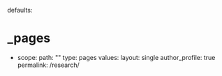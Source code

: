 defaults:
  # _pages
  - scope:
      path: ""
      type: pages
    values:
      layout: single
      author_profile: true
permalink: /research/